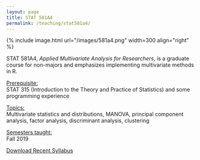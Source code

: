 ```yaml
---
layout: page
title: STAT 581A4
permalink: /teaching/stat581a4/
---
```



{% include image.html url="/images/581a4.png" width=300 align="right" %} 

STAT 581A4, <i>Applied Multivariate Analysis for Researchers</i>, is a graduate course for non-majors and emphasizes implementing multivariate methods in R.

<u>Prerequisite:</u><br>
STAT 315 (Introduction to the Theory and Practice of Statistics) and some programming experience

<u>Topics:</u> <br>
Multivariate statistics and distributions, MANOVA, principal component analysis, factor analysis, discriminant analysis, clustering

<u>Semesters taught:</u><br>
Fall 2019

[Download Recent Syllabus](/teaching/581a4-syllabus.pdf)
